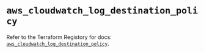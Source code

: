 # `aws_cloudwatch_log_destination_policy`

Refer to the Terraform Registory for docs: [`aws_cloudwatch_log_destination_policy`](https://www.terraform.io/docs/providers/aws/r/cloudwatch_log_destination_policy).
